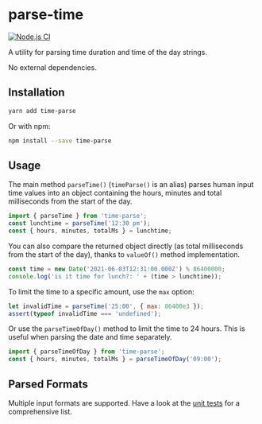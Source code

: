 # parse-time

[![Node.js CI](https://github.com/diatche/time-parse/actions/workflows/node.js.yml/badge.svg)](https://github.com/diatche/time-parse/actions/workflows/node.js.yml)

A utility for parsing time duration and time of the day strings.

No external dependencies.

## Installation

```sh
yarn add time-parse
```

Or with npm:

```sh
npm install --save time-parse
```

## Usage

The main method `parseTime()` (`timeParse()` is an alias) parses human input time values into an object containing the hours, minutes and total milliseconds from the start of the day.

```javascript
import { parseTime } from 'time-parse';
const lunchtime = parseTime('12:30 pm');
const { hours, minutes, totalMs } = lunchtime;
```

You can also compare the returned object directly (as total milliseconds from the start of the day), thanks to `valueOf()` method implementation.

```javascript
const time = new Date('2021-06-03T12:31:00.000Z') % 86400000;
console.log('is it time for lunch?: ' + (time > lunchtime));
```

To limit the time to a specific amount, use the `max` option:

```javascript
let invalidTime = parseTime('25:00', { max: 86400e3 });
assert(typeof invalidTime === 'undefined');
```

Or use the `parseTimeOfDay()` method to limit the time to 24 hours. This is useful when parsing the date and time separately.

```javascript
import { parseTimeOfDay } from 'time-parse';
const { hours, minutes, totalMs } = parseTimeOfDay('09:00');
```

## Parsed Formats

Multiple input formats are supported. Have a look at the [unit tests](./tests/index.test.js) for a comprehensive list.
